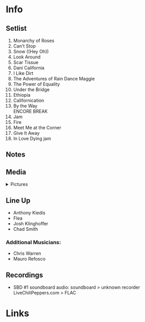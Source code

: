 # Info

## Setlist

1. Monarchy of Roses
2. Can't Stop
3. Snow ((Hey Oh))
4. Look Around
5. Scar Tissue
6. Dani California
7. I Like Dirt
8. The Adventures of Rain Dance Maggie
9. The Power of Equality
10. Under the Bridge
11. Ethiopia
12. Californication
13. By the Way
<br> ENCORE BREAK
14. Jam
15. Fire
16. Meet Me at the Corner
17. Give It Away
18. In Love Dying jam

## Notes

## Media 

<details>
  <summary>Pictures</summary>
  <!--<img alt="Setlist" title="Setlist" src="_.jpg" height="200" />
  <img alt="Flyer" title="Flyer" src="_.jpg" height="200" />-->
</details>

## Line Up

* Anthony Kiedis
* Flea
* Josh Klinghoffer
* Chad Smith

### Additional Musicians:

* Chris Warren  
* Mauro Refosco

## Recordings

* SBD #1 soundboard audio: soundboard > unknown recorder LiveChiliPeppers.com > FLAC

# Links
